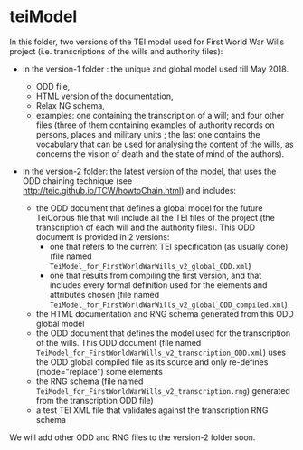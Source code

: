 # teiModel

In this folder, two versions of the TEI model used for First World War Wills project (i.e. transcriptions of the wills and authority files):

* in the version-1 folder : the unique and global model used till May 2018. 
    * ODD file, 
    * HTML version of the documentation, 
    * Relax NG schema, 
    * examples: one containing the transcription of a will; and four other files (three of them containing examples of authority records on persons, places and military units ; the last one contains the vocabulary that can be used for analysing the content of the wills, as concerns the vision of death and the state of mind of the authors).
    
* in the version-2 folder: the latest version of the model, that uses the ODD chaining technique (see http://teic.github.io/TCW/howtoChain.html) and includes:
    * the ODD document that defines a global model for the future TeiCorpus file that will include all the TEI files of the project (the transcription of each will and the authority files). This ODD document is provided in 2 versions:
        * one that refers to the current TEI specification (as usually done) (file named `TeiModel_for_FirstWorldWarWills_v2_global_ODD.xml`)
        * one that results from compiling the first version, and that includes every formal definition used for the elements and attributes chosen (file named `TeiModel_for_FirstWorldWarWills_v2_global_ODD_compiled.xml`)
    * the HTML documentation and RNG schema generated from this ODD global model
    * the ODD document that defines the model used for the transcription of the wills. This ODD document (file named `TeiModel_for_FirstWorldWarWills_v2_transcription_ODD.xml`) uses the ODD global compiled file as its source and only re-defines (mode="replace") some elements
    * the RNG schema (file named `TeiModel_for_FirstWorldWarWills_v2_transcription.rng`) generated from the transcription ODD file)
    * a test TEI XML file that validates against the transcription RNG schema

We will add other ODD and RNG files to the version-2 folder soon.